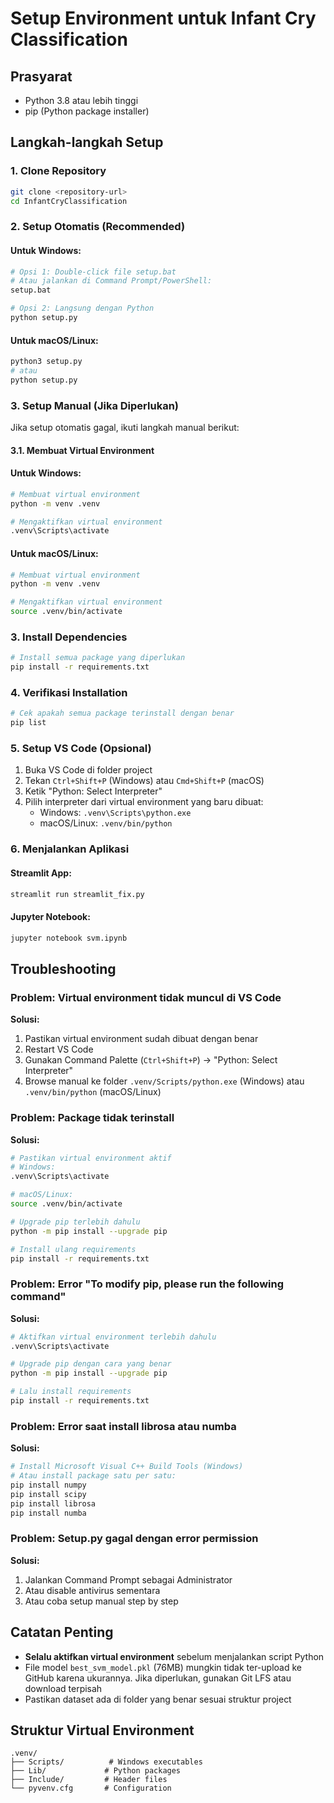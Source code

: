 # Setup Environment untuk Infant Cry Classification

## Prasyarat
- Python 3.8 atau lebih tinggi
- pip (Python package installer)

## Langkah-langkah Setup

### 1. Clone Repository
```bash
git clone <repository-url>
cd InfantCryClassification
```

### 2. Setup Otomatis (Recommended)

#### Untuk Windows:
```bash
# Opsi 1: Double-click file setup.bat
# Atau jalankan di Command Prompt/PowerShell:
setup.bat

# Opsi 2: Langsung dengan Python
python setup.py
```

#### Untuk macOS/Linux:
```bash
python3 setup.py
# atau
python setup.py
```

### 3. Setup Manual (Jika Diperlukan)

Jika setup otomatis gagal, ikuti langkah manual berikut:

#### 3.1. Membuat Virtual Environment

#### Untuk Windows:
```bash
# Membuat virtual environment
python -m venv .venv

# Mengaktifkan virtual environment
.venv\Scripts\activate
```

#### Untuk macOS/Linux:
```bash
# Membuat virtual environment
python -m venv .venv

# Mengaktifkan virtual environment
source .venv/bin/activate
```

### 3. Install Dependencies
```bash
# Install semua package yang diperlukan
pip install -r requirements.txt
```

### 4. Verifikasi Installation
```bash
# Cek apakah semua package terinstall dengan benar
pip list
```

### 5. Setup VS Code (Opsional)

1. Buka VS Code di folder project
2. Tekan `Ctrl+Shift+P` (Windows) atau `Cmd+Shift+P` (macOS)
3. Ketik "Python: Select Interpreter"
4. Pilih interpreter dari virtual environment yang baru dibuat:
   - Windows: `.venv\Scripts\python.exe`
   - macOS/Linux: `.venv/bin/python`

### 6. Menjalankan Aplikasi

#### Streamlit App:
```bash
streamlit run streamlit_fix.py
```

#### Jupyter Notebook:
```bash
jupyter notebook svm.ipynb
```

## Troubleshooting

### Problem: Virtual environment tidak muncul di VS Code
**Solusi:**
1. Pastikan virtual environment sudah dibuat dengan benar
2. Restart VS Code
3. Gunakan Command Palette (`Ctrl+Shift+P`) → "Python: Select Interpreter"
4. Browse manual ke folder `.venv/Scripts/python.exe` (Windows) atau `.venv/bin/python` (macOS/Linux)

### Problem: Package tidak terinstall
**Solusi:**
```bash
# Pastikan virtual environment aktif
# Windows:
.venv\Scripts\activate

# macOS/Linux:
source .venv/bin/activate

# Upgrade pip terlebih dahulu
python -m pip install --upgrade pip

# Install ulang requirements
pip install -r requirements.txt
```

### Problem: Error "To modify pip, please run the following command"
**Solusi:**
```bash
# Aktifkan virtual environment terlebih dahulu
.venv\Scripts\activate

# Upgrade pip dengan cara yang benar
python -m pip install --upgrade pip

# Lalu install requirements
pip install -r requirements.txt
```

### Problem: Error saat install librosa atau numba
**Solusi:**
```bash
# Install Microsoft Visual C++ Build Tools (Windows)
# Atau install package satu per satu:
pip install numpy
pip install scipy
pip install librosa
pip install numba
```

### Problem: Setup.py gagal dengan error permission
**Solusi:**
1. Jalankan Command Prompt sebagai Administrator
2. Atau disable antivirus sementara
3. Atau coba setup manual step by step

## Catatan Penting

- **Selalu aktifkan virtual environment** sebelum menjalankan script Python
- File model `best_svm_model.pkl` (76MB) mungkin tidak ter-upload ke GitHub karena ukurannya. Jika diperlukan, gunakan Git LFS atau download terpisah
- Pastikan dataset ada di folder yang benar sesuai struktur project

## Struktur Virtual Environment
```
.venv/
├── Scripts/          # Windows executables
├── Lib/             # Python packages
├── Include/         # Header files
└── pyvenv.cfg       # Configuration
``` 